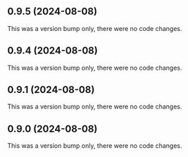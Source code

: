 ## 0.9.5 (2024-08-08)

This was a version bump only, there were no code changes.

## 0.9.4 (2024-08-08)

This was a version bump only, there were no code changes.

## 0.9.1 (2024-08-08)

This was a version bump only, there were no code changes.

## 0.9.0 (2024-08-08)

This was a version bump only, there were no code changes.